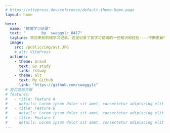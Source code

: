 ```yaml
---
# https://vitepress.dev/reference/default-theme-home-page
layout: home

hero:
  name: "前端学习记录"
  text: "       by  swaggylc_0417"
  tagline: 欢迎来到前端学习记录，这里记录了我学习前端的一些知识和经验----不断更新中
  image:
    src: /public/img/avt.JPG
    # alt: VitePress
  actions:
    - theme: brand
      text: Go study
      link: /study
    - theme: alt
      text: My Github
      link: "https://github.com/swaggylc"
# 首页底部方框
# features:
#   - title: Feature A
#     details: Lorem ipsum dolor sit amet, consectetur adipiscing elit
#   - title: Feature B
#     details: Lorem ipsum dolor sit amet, consectetur adipiscing elit
#   - title: Feature C
#     details: Lorem ipsum dolor sit amet, consectetur adipiscing elit
---
```

